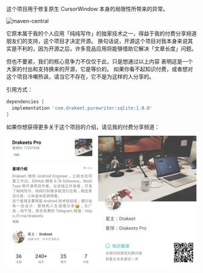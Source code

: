 这个项目用于修复原生 CursorWindow 本身的局限性所带来的异常。

![maven-central](https://img.shields.io/maven-central/v/com.drakeet.purewriter/sqlite.svg)

它原本属于我的个人应用「纯纯写作」的独家技术之一，得益于我的付费分享频道朋友们的支持，这个项目才决定开源。
换句话说，开源这个项目对我本身来说其实是不利的，因为开源之后，许多竞品应用将能够借助它解决「文章长度」问题。

但也不要紧，我们的核心竞争力不仅仅于此，只是想通过以上内容 表明这是一个大家的付出和支持换来的开源，它是等价的。
如果你看不起知识付费，或者想对这个项目冷嘲热讽，请当它不存在，它不是为这样的人分享的。

引用方式：

```groovy
dependencies {
  implementation 'com.drakeet.purewriter:sqlite:1.0.0'
}
```

如果你想获得更多关于这个项目的介绍，请见我的付费分享频道：

<img src="ZSXQ.jpg" width=720/>
